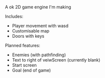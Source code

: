 A ok 2D game engine I'm making

Includes:

 - Player movement with wasd
 - Customisable map
 - Doors with keys

Planned features:

 - Enemies (with pathfinding)
 - Text to right of veiwScreen (currently blank)
 - Start screen
 - Goal (end of game)
